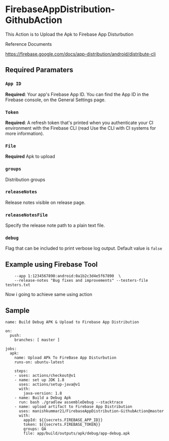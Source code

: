 # FirebaseAppDistribution-GithubAction

This Action is to Upload the Apk to Firebase App Disturbution

Reference Documents

https://firebase.google.com/docs/app-distribution/android/distribute-cli

## Required Paramaters


### `App ID`
**Required**: Your app's Firebase App ID. You can find the App ID in the Firebase console, on the General Settings page.

### `Token`
**Required**:	A refresh token that's printed when you authenticate your CI environment with the Firebase CLI (read Use the CLI with CI systems for more information).

### `File`
**Required** Apk to upload

### `groups`
Distribution groups

### `releaseNotes`
Release notes visible on release page.
 
### `releaseNotesFile`
Specify the release note path to a plain text file.

### `debug`
Flag that can be included to print verbose log output. Default value is `false`

## Example using Firebase Tool 

```firebase appdistribution:distribute test.apk  \
    --app 1:1234567890:android:0a1b2c3d4e5f67890  \
    --release-notes "Bug fixes and improvements" --testers-file testers.txt
```

Now i going to achieve same using action

## Sample


```
name: Build Debug APK & Upload to Firebase App Distribution 

on:
  push:
    branches: [ master ]

jobs:
  apk:
    name: Upload APk To FireBase App Disturbution
    runs-on: ubuntu-latest

    steps:
    - uses: actions/checkout@v1
    - name: set up JDK 1.8
      uses: actions/setup-java@v1
      with:
        java-version: 1.8
    - name: Build a Debug Apk
      run: bash ./gradlew assembleDebug --stacktrace
    - name: upload artifact to Firebase App Distribution
      uses: manishkummar21/FirebaseAppDistribution-GithubAction@master
      with:
        appId: ${{secrets.FIREBASE_APP_ID}}
        token: ${{secrets.FIREBASE_TOKEN}}
        groups: QA
        file: app/build/outputs/apk/debug/app-debug.apk     
```


